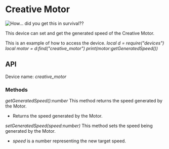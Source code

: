# Creative Motor

![How... did you get this in survival??](block:create:creative_motor)

This device can set and get the generated speed of the Creative Motor.

This is an example of how to access the device.
*local d = require("devices")*
*local motor = d:find("creative_motor")*
*print(motor:getGeneratedSpeed())*

## API
Device name: *creative_motor*

### Methods
*getGeneratedSpeed():number*
This method returns the speed generated by the Motor.
- Returns the speed generated by the Motor.

*setGeneratedSpeed(speed:number)*
This method sets the speed being generated by the Motor.
- *speed* is a number representing the new target speed.